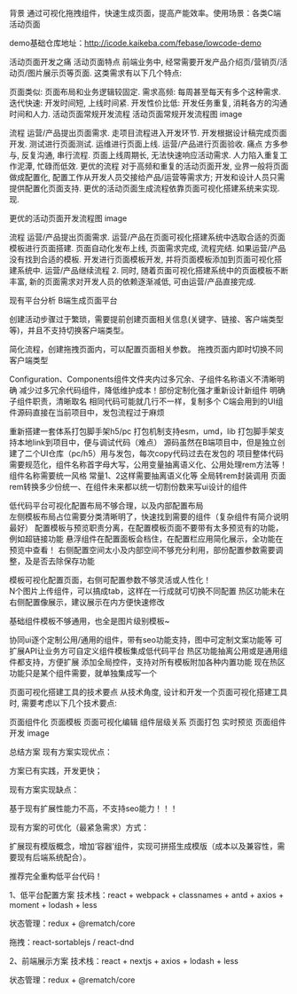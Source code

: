 背景
通过可视化拖拽组件，快速生成页面，提高产能效率。使用场景：各类C端活动页面



demo基础仓库地址：http://icode.kaikeba.com/febase/lowcode-demo



活动页面开发之痛
活动页面特点
前端业务中, 经常需要开发产品介绍页/营销页/活动页/图片展示页等页面. 这类需求有以下几个特点:

页面类似: 页面布局和业务逻辑较固定.
需求高频: 每周甚至每天有多个这种需求.
迭代快速: 开发时间短, 上线时间紧.
开发性价比低: 开发任务重复, 消耗各方的沟通时间和人力.
活动页面常规开发流程
活动页面常规开发流程图
image

流程
运营/产品提出页面需求.
走项目流程进入开发环节.
开发根据设计稿完成页面开发.
测试进行页面测试.
运维进行页面上线.
运营/产品进行页面验收.
痛点
方多参与, 反复沟通, 串行流程.
页面上线周期长, 无法快速响应活动需求.
人力陷入重复工作泥潭, 忙碌而低效.
更优的流程
对于高频和重复的活动页面开发, 业界一般将页面做成配置化, 配置工作从开发人员交接给产品/运营等需求方; 开发和设计人员只需提供配置化页面支持. 更优的活动页面生成流程依靠页面可视化搭建系统来实现.
现.

更优的活动页面开发流程图
image

流程
运营/产品提出页面需求.
运营/产品在页面可视化搭建系统中选取合适的页面模板进行页面搭建.
页面自动化发布上线, 页面需求完成, 流程完结.
如果运营/产品没有找到合适的模板.
开发进行页面模板开发, 并将页面模板添加到页面可视化搭建系统中.
运营/产品继续流程 2.
同时, 随着页面可视化搭建系统中的页面模板不断丰富, 新的页面需求对开发人员的依赖逐渐减低, 可由运营/产品直接完成.





现有平台分析
B端生成页面平台


创建活动步骤过于繁琐，需要提前创建页面相关信息(关键字、链接、客户端类型等)，并且不支持切换客户端类型。

简化流程，创建拖拽页面内，可以配置页面相关参数。
拖拽页面内即时切换不同客户端类型

Configuration、Components组件文件夹内过多冗余、子组件名称语义不清晰明确	
减少过多冗余代码组件，降低维护成本！部份定制化强才重新设计新组件
明确子组件职责，清晰取名
相同代码可能就几行不一样，复制多个
C端会用到的UI组件源码直接在当前项目中，发包流程过于麻烦

重新搭建一套体系打包脚手架h5/pc
打包机制支持esm，umd，lib
打包脚手架支持本地link到项目中，便与调试代码（难点）
源码虽然在B端项目中，但是独立创建了二个UI仓库（pc/h5）用与发包，每次copy代码过去在发包的
项目整体代码需要规范化，组件名称首字母大写，公用变量抽离语义化、公用处理rem方法等！	
组件名称需要统一风格
常量1、2这样需要抽离语义化等
全局转rem封装调用
页面rem转换多少份统一、在组件未来都以统一切割份数来写ui设计的组件

低代码平台可视化配置布局不够合理，以及内部配置布局	
左侧模板布局占位需要分类清晰明了，快速找到需要的组件（复杂组件有简介说明最好）
配置模板与预览职责分离，在配置模板页面不要带有太多预览有的功能，例如超链接功能
悬浮组件在配置面板会档住，在配置栏应用简化展示，全功能在预览中查看！
右侧配置空间太小及内部空间不够充分利用，部份配置参数需要调整，及是否去除保存功能

模板可视化配置页面，右侧可配置参数不够灵活或人性化！	
N个图片上传组件，可以搞成tab，这样在一行成就可切换不同配置
热区功能未在右侧配置像展示，建议展示在内方便快速修改

基础组件模板不够通用，也全是图片级别模板~

协同ui逐个定制公用/通用的组件，带有seo功能支持，图中可定制文案功能等
可扩展API让业务方可自定义组件模板集成低代码平台
热区功能抽离公用或是通用组件都支持，方便扩展
添加全局控件，支持对所有模板附加各种内置功能
现在热区功能只是某个组件需要，就单独集成写一个




页面可视化搭建工具的技术要点
从技术角度, 设计和开发一个页面可视化搭建工具时, 需要考虑以下几个技术要点:

页面组件化
页面模板
页面可视化编辑
组件层级关系
页面打包
实时预览
页面组件开发
image

总结方案
现有方案实现优点：

方案已有实践，开发更快；

现有方案实现缺点：

基于现有扩展性能力不高，不支持seo能力！！！

现有方案的可优化（最紧急需求）方式：

扩展现有模版概念，增加‘容器’组件，实现可拼搭生成模版（成本以及兼容性，需要现有后端系统配合）。

推荐完全重构低平台代码！





1、低平台配置方案
技术栈：react + webpack + classnames + antd + axios + moment + lodash + less

状态管理：redux + @rematch/core

拖拽：react-sortablejs / react-dnd



2、前端展示方案
技术栈：react + nextjs + axios + lodash + less

状态管理：redux + @rematch/core



